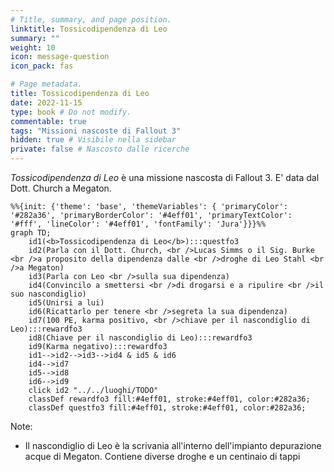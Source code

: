 ```yaml
---
# Title, summary, and page position.
linktitle: Tossicodipendenza di Leo
summary: ""
weight: 10
icon: message-question
icon_pack: fas

# Page metadata.
title: Tossicodipendenza di Leo
date: 2022-11-15
type: book # Do not modify.
commentable: true
tags: "Missioni nascoste di Fallout 3"
hidden: true # Visibile nella sidebar
private: false # Nascosto dalle ricerche
---
```


*Tossicodipendenza di Leo* è una missione nascosta di Fallout 3. E' data dal Dott. Church a Megaton.



```mermaid
%%{init: {'theme': 'base', 'themeVariables': { 'primaryColor': '#282a36', 'primaryBorderColor': '#4eff01', 'primaryTextColor': '#fff', 'lineColor': '#4eff01', 'fontFamily': 'Jura'}}}%%
graph TD;
    id1(<b>Tossicodipendenza di Leo</b>):::questfo3
    id2(Parla con il Dott. Church, <br />Lucas Simms o il Sig. Burke <br />a proposito della dipendenza dalle <br />droghe di Leo Stahl <br />a Megaton)
    id3(Parla con Leo <br />sulla sua dipendenza)
    id4(Convincilo a smettersi <br />di drogarsi e a ripulire <br />il suo nascondiglio)
    id5(Unirsi a lui)
    id6(Ricattarlo per tenere <br />segreta la sua dipendenza)
    id7(100 PE, karma positivo, <br />chiave per il nascondiglio di Leo):::rewardfo3
    id8(Chiave per il nascondiglio di Leo):::rewardfo3
    id9(Karma negativo):::rewardfo3
    id1-->id2-->id3-->id4 & id5 & id6
    id4-->id7
    id5-->id8
    id6-->id9
    click id2 "../../luoghi/TODO"
    classDef rewardfo3 fill:#4eff01, stroke:#4eff01, color:#282a36;
    classDef questfo3 fill:#4eff01, stroke:#4eff01, color:#282a36;
```

Note:
- Il nascondiglio di Leo è la scrivania all'interno dell'impianto depurazione acque di Megaton. Contiene diverse droghe e un centinaio di tappi